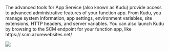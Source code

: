 The advanced tools for App Service (also known as Kudu) provide access to advanced administrative features of your function app. From Kudu, you manage system information, app settings, environment variables, site extensions, HTTP headers, and server variables. You can also launch Kudu by browsing to the SCM endpoint for your function app, like https://<myfunctionapp>.scm.azurewebsites.net/

![](https://github.com/fenago/katacoda-scenarios/raw/master/azure-functions/azure-functions-manage/steps/8/kudu.JPG)
